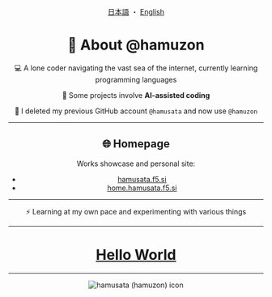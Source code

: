 <div align="center">

  <a href="ja.md">日本語</a> ・ <a href="../README.md">English</a>

# 👋 About @hamuzon

💻 A lone coder navigating the vast sea of the internet, currently learning programming languages  

🌱 Some projects involve **AI-assisted coding**  

🔹 I deleted my previous GitHub account `@hamusata` and now use `@hamuzon`  

---

## 🌐 Homepage

Works showcase and personal site:

- [hamusata.f5.si](https://hamusata.f5.si)  
- [home.hamusata.f5.si](https://home.hamusata.f5.si)
  
---

⚡ Learning at my own pace and experimenting with various things  

---

# [Hello World](https://hamuzon.github.io/hamuzon/)

---

![hamusata (hamuzon) icon](https://hamusata.f5.si/icon_500_500.png)

</div>
